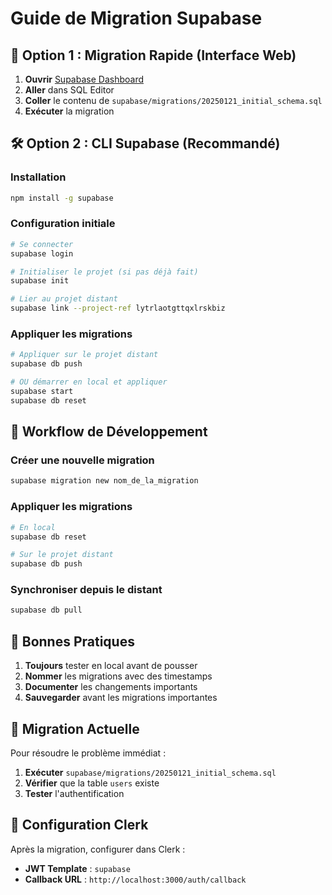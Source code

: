 # Guide de Migration Supabase

## 🎯 Option 1 : Migration Rapide (Interface Web)

1. **Ouvrir** [Supabase Dashboard](https://supabase.com/dashboard)
2. **Aller** dans SQL Editor
3. **Coller** le contenu de `supabase/migrations/20250121_initial_schema.sql`
4. **Exécuter** la migration

## 🛠️ Option 2 : CLI Supabase (Recommandé)

### Installation
```bash
npm install -g supabase
```

### Configuration initiale
```bash
# Se connecter
supabase login

# Initialiser le projet (si pas déjà fait)
supabase init

# Lier au projet distant
supabase link --project-ref lytrlaotgttqxlrskbiz
```

### Appliquer les migrations
```bash
# Appliquer sur le projet distant
supabase db push

# OU démarrer en local et appliquer
supabase start
supabase db reset
```

## 🔄 Workflow de Développement

### Créer une nouvelle migration
```bash
supabase migration new nom_de_la_migration
```

### Appliquer les migrations
```bash
# En local
supabase db reset

# Sur le projet distant
supabase db push
```

### Synchroniser depuis le distant
```bash
supabase db pull
```

## 📝 Bonnes Pratiques

1. **Toujours** tester en local avant de pousser
2. **Nommer** les migrations avec des timestamps
3. **Documenter** les changements importants
4. **Sauvegarder** avant les migrations importantes

## 🚨 Migration Actuelle

Pour résoudre le problème immédiat :

1. **Exécuter** `supabase/migrations/20250121_initial_schema.sql`
2. **Vérifier** que la table `users` existe
3. **Tester** l'authentification

## 🔧 Configuration Clerk

Après la migration, configurer dans Clerk :
- **JWT Template** : `supabase`
- **Callback URL** : `http://localhost:3000/auth/callback`